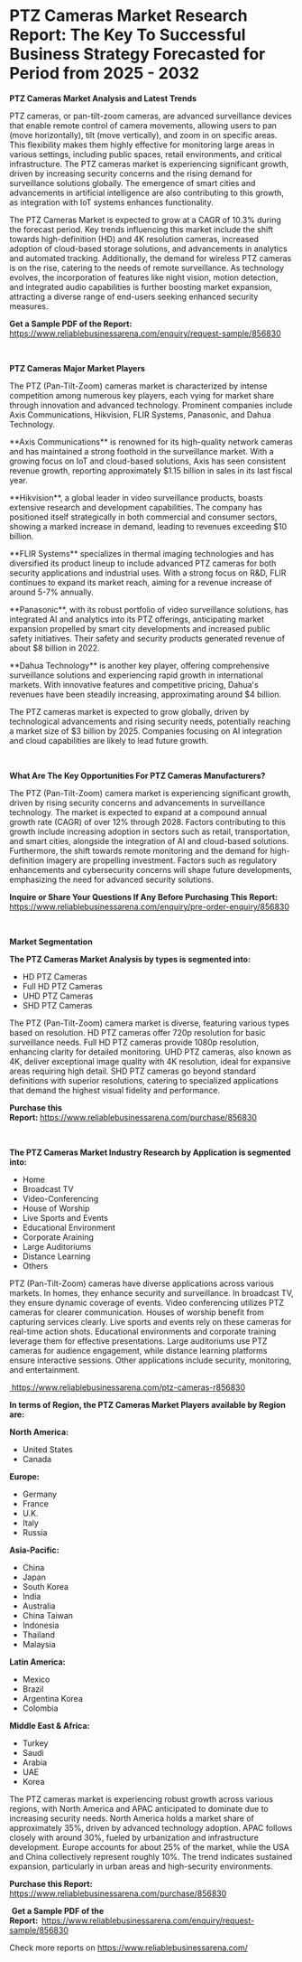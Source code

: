 <p><h1>PTZ Cameras Market Research Report: The Key To Successful Business Strategy Forecasted for Period from 2025 - 2032</h1></p><p><strong>PTZ Cameras Market Analysis and Latest Trends</strong></p>
<p><p>PTZ cameras, or pan-tilt-zoom cameras, are advanced surveillance devices that enable remote control of camera movements, allowing users to pan (move horizontally), tilt (move vertically), and zoom in on specific areas. This flexibility makes them highly effective for monitoring large areas in various settings, including public spaces, retail environments, and critical infrastructure. The PTZ cameras market is experiencing significant growth, driven by increasing security concerns and the rising demand for surveillance solutions globally. The emergence of smart cities and advancements in artificial intelligence are also contributing to this growth, as integration with IoT systems enhances functionality.</p><p>The PTZ Cameras Market is expected to grow at a CAGR of 10.3% during the forecast period. Key trends influencing this market include the shift towards high-definition (HD) and 4K resolution cameras, increased adoption of cloud-based storage solutions, and advancements in analytics and automated tracking. Additionally, the demand for wireless PTZ cameras is on the rise, catering to the needs of remote surveillance. As technology evolves, the incorporation of features like night vision, motion detection, and integrated audio capabilities is further boosting market expansion, attracting a diverse range of end-users seeking enhanced security measures.</p></p>
<p><strong>Get a Sample PDF of the Report:&nbsp;</strong> <a href="https://www.reliablebusinessarena.com/enquiry/request-sample/856830?utm_campaign=2189&utm_medium=2&utm_source=Github&utm_content=ia&utm_term=06042025&utm_id=ptz-cameras">https://www.reliablebusinessarena.com/enquiry/request-sample/856830</a></p>
<p>&nbsp;</p>
<p><strong>PTZ Cameras Major Market Players</strong></p>
<p><p>The PTZ (Pan-Tilt-Zoom) cameras market is characterized by intense competition among numerous key players, each vying for market share through innovation and advanced technology. Prominent companies include Axis Communications, Hikvision, FLIR Systems, Panasonic, and Dahua Technology.</p><p>**Axis Communications** is renowned for its high-quality network cameras and has maintained a strong foothold in the surveillance market. With a growing focus on IoT and cloud-based solutions, Axis has seen consistent revenue growth, reporting approximately $1.15 billion in sales in its last fiscal year.</p><p>**Hikvision**, a global leader in video surveillance products, boasts extensive research and development capabilities. The company has positioned itself strategically in both commercial and consumer sectors, showing a marked increase in demand, leading to revenues exceeding $10 billion.</p><p>**FLIR Systems** specializes in thermal imaging technologies and has diversified its product lineup to include advanced PTZ cameras for both security applications and industrial uses. With a strong focus on R&D, FLIR continues to expand its market reach, aiming for a revenue increase of around 5-7% annually.</p><p>**Panasonic**, with its robust portfolio of video surveillance solutions, has integrated AI and analytics into its PTZ offerings, anticipating market expansion propelled by smart city developments and increased public safety initiatives. Their safety and security products generated revenue of about $8 billion in 2022.</p><p>**Dahua Technology** is another key player, offering comprehensive surveillance solutions and experiencing rapid growth in international markets. With innovative features and competitive pricing, Dahua's revenues have been steadily increasing, approximating around $4 billion.</p><p>The PTZ cameras market is expected to grow globally, driven by technological advancements and rising security needs, potentially reaching a market size of $3 billion by 2025. Companies focusing on AI integration and cloud capabilities are likely to lead future growth.</p></p>
<p>&nbsp;</p>
<p><strong>What Are The Key Opportunities For PTZ Cameras Manufacturers?</strong></p>
<p><p>The PTZ (Pan-Tilt-Zoom) camera market is experiencing significant growth, driven by rising security concerns and advancements in surveillance technology. The market is expected to expand at a compound annual growth rate (CAGR) of over 12% through 2028. Factors contributing to this growth include increasing adoption in sectors such as retail, transportation, and smart cities, alongside the integration of AI and cloud-based solutions. Furthermore, the shift towards remote monitoring and the demand for high-definition imagery are propelling investment. Factors such as regulatory enhancements and cybersecurity concerns will shape future developments, emphasizing the need for advanced security solutions.</p></p>
<p><strong>Inquire or Share Your Questions If Any Before Purchasing This Report:</strong> <a href="https://www.reliablebusinessarena.com/enquiry/pre-order-enquiry/856830?utm_campaign=2189&utm_medium=2&utm_source=Github&utm_content=ia&utm_term=06042025&utm_id=ptz-cameras">https://www.reliablebusinessarena.com/enquiry/pre-order-enquiry/856830</a></p>
<p>&nbsp;</p>
<p><strong>Market Segmentation</strong></p>
<p><strong>The PTZ Cameras Market Analysis by types is segmented into:</strong></p>
<p><ul><li>HD PTZ Cameras</li><li>Full HD PTZ Cameras</li><li>UHD PTZ Cameras</li><li>SHD PTZ Cameras</li></ul></p>
<p><p>The PTZ (Pan-Tilt-Zoom) camera market is diverse, featuring various types based on resolution. HD PTZ cameras offer 720p resolution for basic surveillance needs. Full HD PTZ cameras provide 1080p resolution, enhancing clarity for detailed monitoring. UHD PTZ cameras, also known as 4K, deliver exceptional image quality with 4K resolution, ideal for expansive areas requiring high detail. SHD PTZ cameras go beyond standard definitions with superior resolutions, catering to specialized applications that demand the highest visual fidelity and performance.</p></p>
<p><strong>Purchase this Report:&nbsp;</strong><a href="https://www.reliablebusinessarena.com/purchase/856830?utm_campaign=2189&utm_medium=2&utm_source=Github&utm_content=ia&utm_term=06042025&utm_id=ptz-cameras">https://www.reliablebusinessarena.com/purchase/856830</a></p>
<p>&nbsp;</p>
<p><strong>The PTZ Cameras Market Industry Research by Application is segmented into:</strong></p>
<p><ul><li>Home</li><li>Broadcast TV</li><li>Video-Conferencing</li><li>House of Worship</li><li>Live Sports and Events</li><li>Educational Environment</li><li>Corporate Araining</li><li>Large Auditoriums</li><li>Distance Learning</li><li>Others</li></ul></p>
<p><p>PTZ (Pan-Tilt-Zoom) cameras have diverse applications across various markets. In homes, they enhance security and surveillance. In broadcast TV, they ensure dynamic coverage of events. Video conferencing utilizes PTZ cameras for clearer communication. Houses of worship benefit from capturing services clearly. Live sports and events rely on these cameras for real-time action shots. Educational environments and corporate training leverage them for effective presentations. Large auditoriums use PTZ cameras for audience engagement, while distance learning platforms ensure interactive sessions. Other applications include security, monitoring, and entertainment.</p></p>
<p><a href="https://www.reliablebusinessarena.com/ptz-cameras-r856830?utm_campaign=2189&utm_medium=2&utm_source=Github&utm_content=ia&utm_term=06042025&utm_id=ptz-cameras">&nbsp;https://www.reliablebusinessarena.com/ptz-cameras-r856830</a></p>
<p><strong>In terms of Region, the PTZ Cameras Market Players available by Region are:</strong></p>
<p>
    <p> <strong> North America: </strong>
        <ul>
            <li>United States</li>
            <li>Canada</li>
        </ul>
        </p> 
    <p> <strong> Europe: </strong>
        <ul>
            <li>Germany</li>
            <li>France</li>
            <li>U.K.</li>
            <li>Italy</li>
            <li>Russia</li>
        </ul>
        </p> 
    <p> <strong> Asia-Pacific: </strong>
        <ul>
            <li>China</li>
            <li>Japan</li>
            <li>South Korea</li>
            <li>India</li>
            <li>Australia</li>
            <li>China Taiwan</li>
            <li>Indonesia</li>
            <li>Thailand</li>
            <li>Malaysia</li>
        </ul>
        </p> 
    <p> <strong> Latin America: </strong>
        <ul>
            <li>Mexico</li>
            <li>Brazil</li>
            <li>Argentina Korea</li>
            <li>Colombia</li>
        </ul>
        </p> 
    <p> <strong> Middle East & Africa: </strong>
        <ul>
            <li>Turkey</li>
            <li>Saudi</li>
            <li>Arabia</li>
            <li>UAE</li>
            <li>Korea</li>
        </ul>
    </p>
    </p>
<p><p>The PTZ cameras market is experiencing robust growth across various regions, with North America and APAC anticipated to dominate due to increasing security needs. North America holds a market share of approximately 35%, driven by advanced technology adoption. APAC follows closely with around 30%, fueled by urbanization and infrastructure development. Europe accounts for about 25% of the market, while the USA and China collectively represent roughly 10%. The trend indicates sustained expansion, particularly in urban areas and high-security environments.</p></p>
<p><strong>Purchase this Report: </strong><a href="https://www.reliablebusinessarena.com/purchase/856830?utm_campaign=2189&utm_medium=2&utm_source=Github&utm_content=ia&utm_term=06042025&utm_id=ptz-cameras">https://www.reliablebusinessarena.com/purchase/856830</a></p>
<p>&nbsp;<strong>Get a Sample PDF of the Report:&nbsp;&nbsp;</strong><a href="https://www.reliablebusinessarena.com/enquiry/request-sample/856830?utm_campaign=2189&utm_medium=2&utm_source=Github&utm_content=ia&utm_term=06042025&utm_id=ptz-cameras">https://www.reliablebusinessarena.com/enquiry/request-sample/856830</a></p>
<p><strong></strong></p>
<p>Check more reports on <a href="https://www.reliablebusinessarena.com/?utm_campaign=2189&utm_medium=2&utm_source=Github&utm_content=ia&utm_term=06042025&utm_id=ptz-cameras">https://www.reliablebusinessarena.com/</a></p>